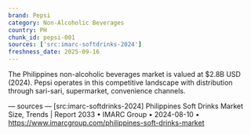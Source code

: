 ```yaml
---
brand: Pepsi
category: Non-Alcoholic Beverages
country: PH
chunk_id: pepsi-001
sources: ['src:imarc-softdrinks-2024']
freshness_date: 2025-09-16
---
```


The Philippines non-alcoholic beverages market is valued at $2.8B USD (2024). Pepsi operates in this competitive landscape with distribution through sari-sari, supermarket, convenience channels.

— sources —
[src:imarc-softdrinks-2024] Philippines Soft Drinks Market Size, Trends | Report 2033 • IMARC Group • 2024-08-10 • https://www.imarcgroup.com/philippines-soft-drinks-market
